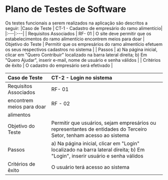 # Plano de Testes de Software


Os testes funcionais a serem realizados na aplicação são descritos a seguir: 
|Caso de Teste    | CT-1 - Cadastro de empresário do ramo alimentício|
|:---|:---|
| Requisitos Associados | RF- 01 | O site deve permitir que os estabelecimentos do ramo alimentício
encontrem meios para doar
| Objetivo do Teste | Permitir que os empresários do ramo almentício efetuem os seus respectivos cadastros no sistema |
| Passos | a) Na página inicial, clicar em "Quero Contribuir" localizado na barra lateral direita; b) Em "Quero Ajudar", inserir e-mail, nome de usuário e senha válidos |
| Critérios de êxito | O cadastro do empresário será efetivado  |


|Caso de Teste    | CT-2 - Login no sistema|
|:---|:---|
| Requisitos Associados | RF- 01 | O site deve permitir que os estabelecimentos do ramo alimentício
encontrem meios para doar | RF - 02 | O site deverá permitir que entidades do Terceiro Setor coletem os
alimentos | 
| Objetivo do Teste | Permitir que usuários, sejam empresários ou representantes de entidades do Terceiro Setor, tenham acesso ao sistema |
| Passos | a) Na página inicial, clicar em "Login" localizado na barra lateral direita; b) Em "Login", inserir usuário e senha válidos |
| Critérios de êxito | O usuário terá acesso ao sistema  |


